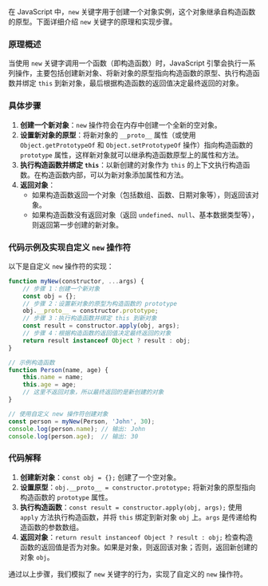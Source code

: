 在 JavaScript 中，`new` 关键字用于创建一个对象实例，这个对象继承自构造函数的原型。下面详细介绍 `new` 关键字的原理和实现步骤。

### 原理概述
当使用 `new` 关键字调用一个函数（即构造函数）时，JavaScript 引擎会执行一系列操作，主要包括创建新对象、将新对象的原型指向构造函数的原型、执行构造函数并绑定 `this` 到新对象，最后根据构造函数的返回值决定最终返回的对象。

### 具体步骤
1. **创建一个新对象**：`new` 操作符会在内存中创建一个全新的空对象。
2. **设置新对象的原型**：将新对象的 `__proto__` 属性（或使用 `Object.getPrototypeOf` 和 `Object.setPrototypeOf` 操作）指向构造函数的 `prototype` 属性，这样新对象就可以继承构造函数原型上的属性和方法。
3. **执行构造函数并绑定 `this`**：以新创建的对象作为 `this` 的上下文执行构造函数。在构造函数内部，可以为新对象添加属性和方法。
4. **返回对象**：
    - 如果构造函数返回一个对象（包括数组、函数、日期对象等），则返回该对象。
    - 如果构造函数没有返回对象（返回 `undefined`、`null`、基本数据类型等），则返回第一步创建的新对象。

### 代码示例及实现自定义 `new` 操作符
以下是自定义 `new` 操作符的实现：
```javascript
function myNew(constructor, ...args) {
    // 步骤 1：创建一个新对象
    const obj = {};
    // 步骤 2：设置新对象的原型为构造函数的 prototype
    obj.__proto__ = constructor.prototype;
    // 步骤 3：执行构造函数并绑定 this 到新对象
    const result = constructor.apply(obj, args);
    // 步骤 4：根据构造函数的返回值决定最终返回的对象
    return result instanceof Object ? result : obj;
}

// 示例构造函数
function Person(name, age) {
    this.name = name;
    this.age = age;
    // 这里不返回对象，所以最终返回的是新创建的对象
}

// 使用自定义 new 操作符创建对象
const person = myNew(Person, 'John', 30);
console.log(person.name); // 输出: John
console.log(person.age);  // 输出: 30
```

### 代码解释
1. **创建新对象**：`const obj = {};` 创建了一个空对象。
2. **设置原型**：`obj.__proto__ = constructor.prototype;` 将新对象的原型指向构造函数的 `prototype` 属性。
3. **执行构造函数**：`const result = constructor.apply(obj, args);` 使用 `apply` 方法执行构造函数，并将 `this` 绑定到新对象 `obj` 上。`args` 是传递给构造函数的参数数组。
4. **返回对象**：`return result instanceof Object ? result : obj;` 检查构造函数的返回值是否为对象。如果是对象，则返回该对象；否则，返回新创建的对象 `obj`。

通过以上步骤，我们模拟了 `new` 关键字的行为，实现了自定义的 `new` 操作符。